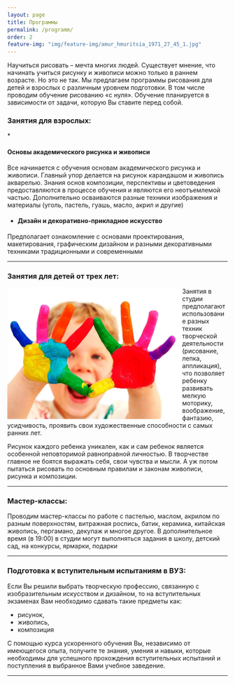 ```yaml
---
layout: page
title: Программы
permalink: /programm/
order: 2
feature-img: "img/feature-img/amur_hmuritsia_1971_27_45_1.jpg"
---
```

Научиться рисовать – мечта многих людей. Существует мнение, что начинать учиться рисунку и живописи можно только в раннем возрасте. Но это не так. Мы предлагаем программы рисования для детей и взрослых с различным уровнем подготовки. В том числе проводим обучение рисованию «с нуля». Обучение планируется в зависимости от задачи, которую Вы ставите перед собой.
<a name = "lesson-for-adults"></a>
<h3>Занятия для взрослых:</h3>
*	<h4>Основы академического рисунка и живописи</h4>
Все начинается с обучения основам академического рисунка и живописи. Главный упор делается на рисунок карандашом и живопись акварелью. Знания основ композиции, перспективы и цветоведения предоставляются в процессе обучения и являются его неотъемлемой частью. Дополнительно осваиваются разные техники изображения и материалы (уголь, пастель, гуашь, масло, акрил и другие)

*	<h4>Дизайн и декоративно-прикладное искусство</h4>
Предполагает ознакомление с основами проектирования, макетирования, графическим дизайном и разными декоративными техниками традиционными и современными

***
<a name = "lesson-for-children"></a>
<h3>Занятия для детей от трех лет:</h3>
<img src="/img/children.jpg" 
  align="left" width="400" height="300" alt="children">
Занятия в студии предполагают использование разных техник творческой деятельности (рисование, лепка, аппликация), что позволяет ребенку развивать мелкую моторику, воображение, фантазию, усидчивость, проявить свои художественные способности с самых ранних лет.

Рисунок каждого ребенка уникален, как и сам ребенок является особенной неповторимой равноправной личностью. В творчестве главное не боятся выражать себя, свои чувства и мысли. А уж потом пытаться рисовать по основным правилам и законам живописи, рисунка и композиции.

***
<a name = "master-class"></a>
<h3>Мастер-классы:</h3>
Проводим мастер-классы по работе с пастелью, маслом, акрилом по разным поверхностям, витражная роспись, батик, керамика, китайская живопись, пергамано, декупаж и многое другое.
В дополнительное время (в 19:00) в студии могут выполняться задания в школу, детский сад, на конкурсы, ярмарки, подарки 

***
<a name = "preparation-for-exams"></a>
<h3>Подготовка к вступительным испытаниям в ВУЗ:</h3>
Если Вы решили выбрать творческую профессию, связанную с изобразительным искусством и дизайном, то на вступительных экзаменах Вам необходимо сдавать такие предметы как:
<ul>
  <li>рисунок,</li>
  <li>живопись,</li>
  <li>композиция</li>
</ul>
С помощью курса ускоренного обучения Вы, независимо от имеющегося опыта, получите те знания, умения и навыки, которые необходимы для успешного прохождения вступительных испытаний и поступления в выбранное Вами учебное заведение.

***